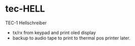 # tec-HELL
TEC-1 Hellschreiber

* tx/rx from keypad and print oled display
* backup to audio tape to print to thermal pos printer later.

